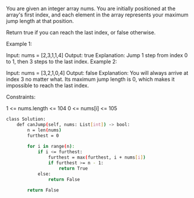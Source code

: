 You are given an integer array nums. You are initially positioned at the array's first index, and each element in the array represents your maximum jump length at that position.

Return true if you can reach the last index, or false otherwise.

 

Example 1:

Input: nums = [2,3,1,1,4]
Output: true
Explanation: Jump 1 step from index 0 to 1, then 3 steps to the last index.
Example 2:

Input: nums = [3,2,1,0,4]
Output: false
Explanation: You will always arrive at index 3 no matter what. Its maximum jump length is 0, which makes it impossible to reach the last index.
 

Constraints:

1 <= nums.length <= 104
0 <= nums[i] <= 105

```bash
class Solution:
    def canJump(self, nums: List[int]) -> bool:
        n = len(nums)
        furthest = 0
        
        for i in range(n):
            if i <= furthest:
                furthest = max(furthest, i + nums[i])
                if furthest >= n - 1:
                    return True
            else:
                return False
                
        return False
```
